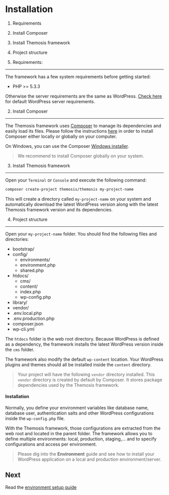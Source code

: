 Installation
============

1. Requirements
2. Install Composer
3. Install Themosis framework
4. Project structure

1. Requirements:
----------------

The framework has a few system requirements before getting started:

- PHP >= 5.3.3

Otherwise the server requirements are the same as WordPress. [Check here](http://wordpress.org/about/requirements/) for default WordPress server requirements.

2. Install Composer
-------------------

The Themosis framework uses [Composer](https://getcomposer.org/) to manage its dependencies and easily load its files. Please follow the instructions [here](https://getcomposer.org/doc/00-intro.md) in order to install Composer either locally or globally on your computer.

On Windows, you can use the Composer [Windows installer](https://getcomposer.org/Composer-Setup.exe).

> We recommend to install Composer globally on your system.

3. Install Themosis framework
-----------------------------

Open your `Terminal` or `Console` and execute the following command:

```bash
composer create-project themosis/themosis my-project-name
```

This will create a directory called `my-project-name` on your system and automatically download the latest WordPress version along with the latest Themosis framework version and its dependencies.

4. Project structure
--------------------

Open your `my-project-name` folder. You should find the following files and directories:

- bootstrap/
- config/
	- environments/
	- environment.php
	- shared.php
- htdocs/
	- cms/
	- content/
	- index.php
	- wp-config.php
- library/
- vendor/
- .env.local.php
- .env.production.php
- composer.json
- wp-cli.yml

The `htdocs` folder is the web root directory. Because WordPress is defined as a dependency, the framework installs the latest WordPress version inside the `cms` folder.

The framework also modify the default `wp-content` location. Your WordPress plugins and themes should all be installed inside the `content` directory.

> Your project will have the following `vendor` directory installed. This `vendor` directory is created by default by Composer. It stores package dependencies used by the Themosis framework.

#### Installation

Normally, you define your environment variables like database name, database user, authentication salts and other WordPress configurations inside the `wp-config.php` file.

With the Themosis framework, those configurations are extracted from the web root and located in the parent folder. The framework allows you to define multiple environments: local, production, staging,... and to specify configurations and access per environment.

> Please dig into the **Environment** guide and see how to install your WordPress application on a local and production environment/server.

Next
----
Read the [environment setup guide](http://framework.themosis.com/docs/environment/)